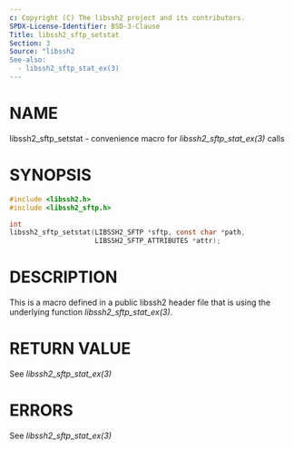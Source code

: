 ```yaml
---
c: Copyright (C) The libssh2 project and its contributors.
SPDX-License-Identifier: BSD-3-Clause
Title: libssh2_sftp_setstat
Section: 3
Source: "libssh2
See-also:
  - libssh2_sftp_stat_ex(3)
---
```


# NAME

libssh2_sftp_setstat - convenience macro for *libssh2_sftp_stat_ex(3)* calls

# SYNOPSIS

~~~c
#include <libssh2.h>
#include <libssh2_sftp.h>

int
libssh2_sftp_setstat(LIBSSH2_SFTP *sftp, const char *path,
                     LIBSSH2_SFTP_ATTRIBUTES *attr);
~~~

# DESCRIPTION

This is a macro defined in a public libssh2 header file that is using the
underlying function *libssh2_sftp_stat_ex(3)*.

# RETURN VALUE

See *libssh2_sftp_stat_ex(3)*

# ERRORS

See *libssh2_sftp_stat_ex(3)*
